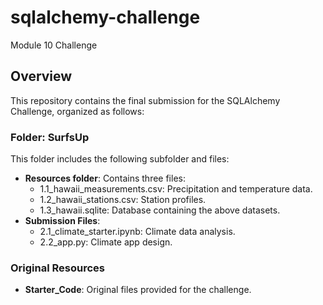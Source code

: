 # sqlalchemy-challenge
Module 10 Challenge

## Overview
This repository contains the final submission for the SQLAlchemy Challenge, organized as follows:

### Folder: SurfsUp
This folder includes the following subfolder and files:

- **Resources folder**: Contains three files:
  - 1.1_hawaii_measurements.csv: Precipitation and temperature data.
  - 1.2_hawaii_stations.csv: Station profiles.
  - 1.3_hawaii.sqlite: Database containing the above datasets.
- **Submission Files**: 
  - 2.1_climate_starter.ipynb: Climate data analysis.
  - 2.2_app.py: Climate app design.

### Original Resources

- **Starter_Code**: Original files provided for the challenge.